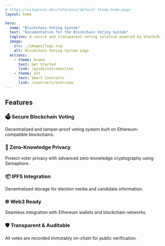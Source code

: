 ```yaml
---
# https://vitepress.dev/reference/default-theme-home-page
layout: home

hero:
  name: "Blockchain Voting System"
  text: "Documentation for the Blockchain Voting System"
  tagline: A secure and transparent voting solution powered by blockchain technology with zero-knowledge privacy.
  image:
    src: ./images/logo.svg
    alt: Blockchain Voting System Logo
  actions:
    - theme: brand
      text: Get Started
      link: /guide/introduction
    - theme: alt
      text: Smart Contracts
      link: /contracts/overview
---
```


## Features

### 🗳️ Secure Blockchain Voting
Decentralized and tamper-proof voting system built on Ethereum-compatible blockchains.

### 🔐 Zero-Knowledge Privacy
Protect voter privacy with advanced zero-knowledge cryptography using Semaphore.

### 📦 IPFS Integration
Decentralized storage for election media and candidate information.

### 🌐 Web3 Ready
Seamless integration with Ethereum wallets and blockchain networks.

### 🛡️ Transparent & Auditable
All votes are recorded immutably on-chain for public verification.